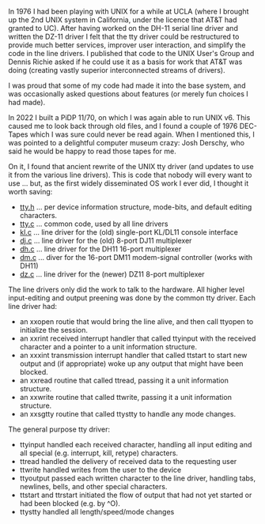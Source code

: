 In 1976 I had been playing with UNIX for a while at UCLA (where I brought 
up the 2nd UNIX system in California, under the licence that AT&T had
granted to UC).  After having worked on the DH-11 serial line driver and
written the DZ-11 driver I felt that the tty driver could be restructured
to provide much better services, improver user interaction, and simplify
the code in the line drivers.  I published that code to the UNIX User's
Group and Dennis Richie asked if he could use it as a basis for work that
AT&T was doing (creating vastly superior interconnected streams of drivers).

I was proud that some of my code had made it into the base system, and was
occasionally asked questions about features (or merely fun choices I had
made).

In 2022 I built a PiDP 11/70, on which I was again able to run UNIX v6.
This caused me to look back through old files, and I found a couple of
1976 DEC-Tapes which I was sure could never be read again.  When I
mentioned this, I was pointed to a delightful computer museum crazy:
Josh Derschy, who said he would be happy to read those tapes for me.

On it, I found that ancient rewrite of the UNIX tty driver (and updates
to use it from the various line drivers).  This is code that nobody will
every want to use ... but, as the first widely disseminated OS work I
ever did, I thought it worth saving:
   
   - [tty.h](tty.h) ... per device information structure, mode-bits, and default editing characters.
   - [tty.c](tty.c) ... common code, used by all line drivers
   - [kl.c](kl.c) ... line driver for the (old) single-port KL/DL11 console interface
   - [dj.c](dj.c) ... line driver for the (old) 8-port DJ11 multiplexer
   - [dh.c](dh.c) ... line driver for the DH11 16-port multiplexer
   - [dm.c](dm.c) ... diver for the 16-port DM11 modem-signal controller (works with DH11)
   - [dz.c](dz.c) ... line driver for the (newer) DZ11 8-port multiplexer
     
The line drivers only did the work to talk to the hardware.  All higher level
input-editing and output preening was done by the common tty driver.  Each line
driver had:
   - an xxopen routie that would bring the line alive, and then call
     ttyopen to initialize the session.
   - an xxrint received interrupt handler that called ttyinput with the received
     character and a pointer to a unit information structure.
   - an xxxint transmission interrupt handler that called ttstart to start new
     output and (if appropriate) woke up any output that might have been blocked.
   - an xxread routine that called ttread, passing it a unit information structure.
   - an xxwrite routine that called ttwrite, passing it a unit information structure.
   - an xxsgtty routine that called ttystty to handle any mode changes.

The general purpose tty driver:
   - ttyinput handled each received character, handling all input editing
     and all special (e.g. interrupt, kill, retype) characters.
   - ttread handled the delivery of received data to the requesting user
   - ttwrite handled writes from the user to the device
   - ttyoutput passed each written character to the line driver, handling
     tabs, newlines, bells, and other special characters.
   - ttstart and ttrstart initiated the flow of output that had not yet
     started or had been blocked (e.g. by ^O).
   - ttystty handled all length/speed/mode changes



